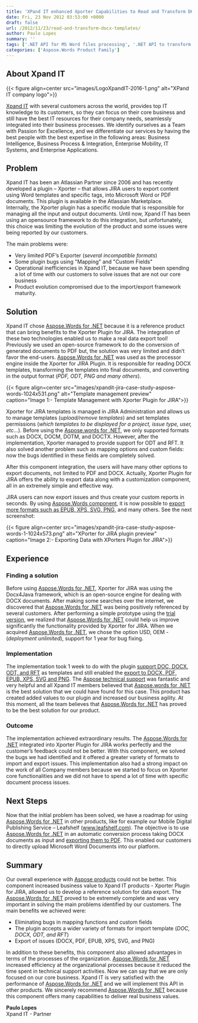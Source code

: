 ```yaml
---
title: 'XPand IT enhanced Xporter Capabilities to Read and Transform DOCX templates to PDF, EPUB, XPS, SVG, and Raster Image formats'
date: Fri, 23 Nov 2012 03:53:00 +0000
draft: false
url: /2012/11/23/read-and-transform-docx-templates/
author: Paulo Lopes
summary: ''
tags: ['.NET API for MS Word files processing', '.NET API to transform DOC DOCX files to PDF format', 'Aspose.Words', 'Convert MS Word file to EPUB format', 'Convert MS Word files to SVG format', 'DOC DOCX conversion to XPS', 'Load and convert RTF to DOCX format', 'MS Word document conversion to PDF format', 'MS Word to XPS conversion', 'Programatically render MS Word files to Raster image format', 'Render MS Word files to PNG format', 'Success Stories']
categories: ['Aspose.Words Product Family']
---
```


## About Xpand IT



{{< figure align=center src="images/LogoXpandIT-2016-1.png" alt="XPand IT company logo">}}


[Xpand IT][1] with several customers across the world, provides top IT knowledge to its customers, so they can focus on their core business and still have the best IT resources for their company needs, seamlessly integrated into their business processes. We identify ourselves as a Team with Passion for Excellence, and we differentiate our services by having the best people with the best expertise in the following areas: Business Intelligence, Business Process & Integration, Enterprise Mobility, IT Systems, and Enterprise Applications.

## Problem

Xpand IT has been an Atlassian Partner since 2006 and has recently developed a plugin – Xporter – that allows JIRA users to export content using Word templates and specific tags, into Microsoft Word or PDF documents. This plugin is available in the Atlassian Marketplace.  
Internally, the Xporter plugin has a specific module that is responsible for managing all the input and output documents. Until now, Xpand IT has been using an opensource framework to do this integration, but unfortunately, this choice was limiting the evolution of the product and some issues were being reported by our customers.

The main problems were:

*   Very limited PDF’s Exporter (_several incompatible formats_)
*   Some plugin bugs using "Mapping" and "Custom Fields"
*   Operational inefficiencies in Xpand IT, because we have been spending a lot of time with our customers to solve issues that are not our core business
*   Product evolution compromised due to the import/export framework maturity.

## Solution

Xpand IT chose [Aspose.Words for .NET][2] because it is a reference product that can bring benefits to the Xporter Plugin for JIRA. The integration of these two technologies enabled us to make a real data export tool! Previously we used an open-source framework to do the conversion of generated documents to PDF but, the solution was very limited and didn’t favor the end-users. [Aspose.Words for .NET][3] was used as the processor engine inside the Xporter for JIRA Plugin. It is responsible for reading DOCX templates, transforming the templates into final documents, and converting in the output format (_PDF, ODT, PNG and many others_).



{{< figure align=center src="images/xpandit-jira-case-study-aspose-words-1024x531.png" alt="Template management preview" caption="Image 1:- Template Management with Xporter Plugin for JIRA">}}


Xporter for JIRA templates is managed in JIRA Administration and allows us to manage templates (_upload/remove templates_) and set templates permissions (_which templates to be displayed for a project, issue type, user, etc…_). Before using the [Aspose.words for .NET][4], we only supported formats such as DOCX, DOCM, DOTM, and DOCTX. However, after the implementation, Xporter managed to provide support for ODT and RFT. It also solved another problem such as mapping options and custom fields: now the bugs identified in these fields are completely solved.

After this component integration, the users will have many other options to export documents, not limited to PDF and DOCX. Actually, Xporter Plugin for JIRA offers the ability to export data along with a customization component, all in an extremely simple and effective way.

JIRA users can now export issues and thus create your custom reports in seconds. By using [Aspose.Words component][5], it is now possible to [export more formats such as EPUB, XPS, SVG, PNG,][6] and many others. See the next screenshot:



{{< figure align=center src="images/xpandit-jira-case-study-aspose-words-1-1024x573.png" alt="XPorter for JIRA plugin preview" caption="Image 2:- Exporting Data with XPorters Plugin for JIRA">}}


## Experience

### **Finding a solution**

Before using [Aspose.Words for .NET][7], Xporter for JIRA was using the Docx4Java framework, which is an open-source engine for dealing with DOCX documents. After making some searches over the internet, we discovered that [Aspose.Words for .NET][8] was being positively referenced by several customers. After performing a simple prototype using the [trial version][9], we realized that [Aspose.Words for .NET][10] could help us improve significantly the functionality provided by Xporter for JIRA. When we acquired [Aspose.Words for .NET][11], we chose the option USD, OEM - (_deployment unlimited_), support for 1 year for bug fixing.

### **Implementation**

The implementation took 1 week to do with the plugin [support DOC, DOCX, ODT, and RFT][12] as templates and still enabled the [export to DOCX, PDF, EPUB, XPS, SVG and PNG][13]. The [Aspose technical support][14] was fantastic and very helpful and all Xpand IT members believed that [Aspose.words for .NET][15] is the best solution that we could have found for this case. This product has created added values to our plugin and increased our business agility. At this moment, all the team believes that [Aspose.Words for .NET][16] has proved to be the best solution for our product.

### **Outcome**

The implementation achieved extraordinary results. The [Aspose.Words for .NET][17] integrated into Xporter Plugin for JIRA works perfectly and the customer’s feedback could not be better. With this component, we solved the bugs we had identified and it offered a greater variety of formats to import and export issues. This implementation also had a strong impact on the work of all Company members because we started to focus on Xporter core functionalities and we did not have to spend a lot of time with specific document process issues.

## Next Steps

Now that the initial problem has been solved, we have a roadmap for using [Aspose.Words for .NET][18] in other products, like for example our Mobile Digital Publishing Service – Leafshelf (www.leafshelf.com). The objective is to use [Aspose.Words for .NET][19] in an automatic conversion process taking DOCX documents as input and [exporting them to PDF][20]. This enabled our customers to directly upload Microsoft Word Documents into our platform.

## Summary

Our overall experience with [Aspose products][21] could not be better. This component increased business value to Xpand IT products - Xporter Plugin for JIRA, allowed us to develop a reference solution for data export. The [Aspose.Words for .NET][22] proved to be extremely complete and was very important in solving the main problems identified by our customers. The main benefits we achieved were:

*   Eliminating bugs in mapping functions and custom fields
*   The plugin accepts a wider variety of formats for import template (_DOC, DOCX, ODT, and RFT_)
*   Export of issues (DOCX, PDF, EPUB, XPS, SVG, and PNG)

In addition to these benefits, this component also allowed advantages in terms of the processes of the organization. [Aspose.Words for .NET][23] increased efficiency at the organizational processes because it reduced the time spent in technical support activities. Now we can say that we are only focused on our core business. Xpand IT is very satisfied with the performance of [Aspose.Words for .NET][24] and we will implement this API in other products. We sincerely recommend [Aspose.Words for .NET][25] because this component offers many capabilities to deliver real business values.

**Paulo Lopes**  
Xpand IT - Partner




[1]: https://www.xpand-it.com/
[2]: https://products.aspose.com/words/net
[3]: https://products.aspose.com/words/net
[4]: https://products.aspose.com/words/net
[5]: https://products.aspose.com/words
[6]: https://docs.aspose.com/display/wordsnet/Loading%2C+Saving+and+Converting
[7]: https://products.aspose.com/words/net
[8]: https://products.aspose.com/words/net
[9]: https://downloads.aspose.com/words/net
[10]: https://products.aspose.com/words/net
[11]: https://products.aspose.com/words/net
[12]: https://docs.aspose.com/display/wordsnet/Supported+Document+Formats
[13]: https://docs.aspose.com/display/wordsnet/Converting+a+Document
[14]: https://forum.aspose.com/c/words
[15]: https://products.aspose.com/words/net
[16]: https://products.aspose.com/words/net
[17]: https://products.aspose.com/words/net
[18]: https://products.aspose.com/words/net
[19]: https://products.aspose.com/words/net
[20]: https://docs.aspose.com/display/wordsnet/Converting+a+Word+document+to+PDF
[21]: https://products.aspose.com/
[22]: https://products.aspose.com/words/net
[23]: https://products.aspose.com/words/net
[24]: https://products.aspose.com/words/net
[25]: https://products.aspose.com/words/net




